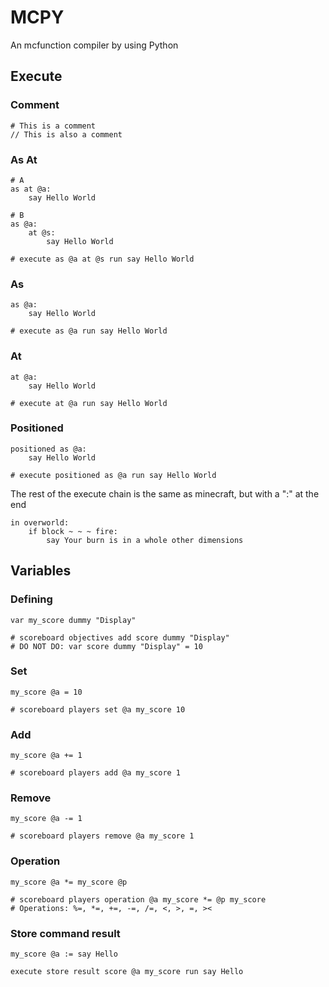 # MCPY

An mcfunction compiler by using Python

## Execute

### Comment
```
# This is a comment
// This is also a comment
```

### As At
```
# A
as at @a:
    say Hello World

# B
as @a:
    at @s:
        say Hello World

# execute as @a at @s run say Hello World
```

### As
```
as @a:
    say Hello World

# execute as @a run say Hello World
```

### At
```
at @a:
    say Hello World

# execute at @a run say Hello World
```

### Positioned
```
positioned as @a:
    say Hello World

# execute positioned as @a run say Hello World
```

The rest of the execute chain is the same as minecraft, but with a ":" at the end
```
in overworld:
    if block ~ ~ ~ fire:
        say Your burn is in a whole other dimensions
```

## Variables

### Defining
```
var my_score dummy "Display"

# scoreboard objectives add score dummy "Display"
# DO NOT DO: var score dummy "Display" = 10
```

### Set
```
my_score @a = 10

# scoreboard players set @a my_score 10
```

### Add
```
my_score @a += 1

# scoreboard players add @a my_score 1
```

### Remove
```
my_score @a -= 1

# scoreboard players remove @a my_score 1
```

### Operation
```
my_score @a *= my_score @p

# scoreboard players operation @a my_score *= @p my_score
# Operations: %=, *=, +=, -=, /=, <, >, =, ><
```

### Store command result
```
my_score @a := say Hello

execute store result score @a my_score run say Hello
```